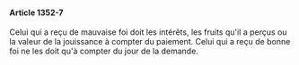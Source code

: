 #### Article 1352-7

Celui qui a reçu de mauvaise foi doit les intérêts, les fruits qu'il a perçus ou la valeur de la jouissance à compter du paiement. Celui qui a reçu de bonne foi ne les doit qu'à compter du jour de la demande.

